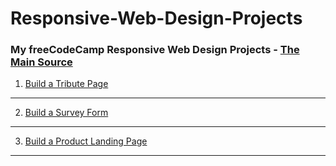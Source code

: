 # Responsive-Web-Design-Projects
### My freeCodeCamp Responsive Web Design Projects - [The Main Source](https://www.freecodecamp.org/learn/responsive-web-design)

1. [Build a Tribute Page](https://codepen.io/michaelnaghavipour/full/rNjPRJG)

---

2. [Build a Survey Form](https://codepen.io/michaelnaghavipour/full/abJWERo)

---

3. [Build a Product Landing Page](https://codepen.io/michaelnaghavipour/full/wvJbWrM)

---
